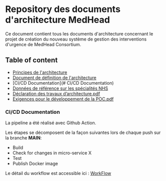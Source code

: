 # Repository des documents d'architecture MedHead

Ce document contient tous les documents d'architecture concernant le projet de création du nouveau système de gestion des interventions d'urgence de MedHead Consortium.

## Table of content

* [Principes de l'architecture](https://github.com/OC-P11-MedHead/medhead-archi/blob/main/Principes%20de%20l'architecture.pdf)
* [Document de définition de l'architecture](https://github.com/OC-P11-MedHead/medhead-archi/blob/main/Document%20de%20d%C3%A9finition%20de%20l'architecture.pdf)
* [CI/CD Documentation](# CI/CD Documentation)
* [Données de référence sur les spécialités NHS](https://github.com/OC-P11-MedHead/medhead-archi/blob/main/Donn%C3%A9es%20de%20r%C3%A9f%C3%A9rence%20sur%20les%20sp%C3%A9cialit%C3%A9s%20NHS.pdf)
* [Déclaration des travaux d’architecture.pdf](https://github.com/OC-P11-MedHead/medhead-archi/blob/main/D%C3%A9claration%20des%20travaux%20d%E2%80%99architecture.pdf)
* [Exigences pour le développement de la POC.pdf](https://github.com/OC-P11-MedHead/medhead-archi/blob/main/Exigences_pour_le_de%CC%81veloppement_de_la_POC.pdf)


### CI/CD Documentation

La pipeline a été réalisé avec Github Action. 

Les étapes se décomposent de la façon suivantes lors de chaque push sur la branche **MAIN**:

* Build
* Check for changes in micro-service X
* Test
* Publish Docker image

Le détail du workflow est accessible ici : [WorkFlow](https://github.com/OC-P11-MedHead/medhead-app/blob/main/.github/workflows/workflow.yaml)